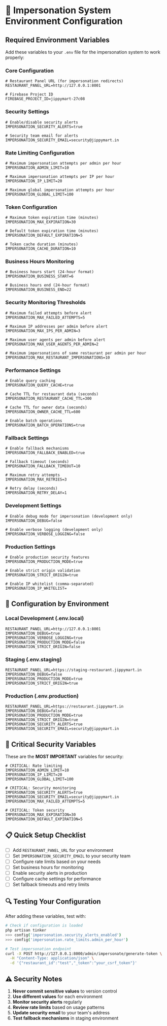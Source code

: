 # 🔧 Impersonation System Environment Configuration

## Required Environment Variables

Add these variables to your `.env` file for the impersonation system to work properly:

### **Core Configuration**
```env
# Restaurant Panel URL (for impersonation redirects)
RESTAURANT_PANEL_URL=http://127.0.0.1:8001

# Firebase Project ID
FIREBASE_PROJECT_ID=jippymart-27c08
```

### **Security Settings**
```env
# Enable/disable security alerts
IMPERSONATION_SECURITY_ALERTS=true

# Security team email for alerts
IMPERSONATION_SECURITY_EMAIL=security@jippymart.in
```

### **Rate Limiting Configuration**
```env
# Maximum impersonation attempts per admin per hour
IMPERSONATION_ADMIN_LIMIT=10

# Maximum impersonation attempts per IP per hour
IMPERSONATION_IP_LIMIT=20

# Maximum global impersonation attempts per hour
IMPERSONATION_GLOBAL_LIMIT=100
```

### **Token Configuration**
```env
# Maximum token expiration time (minutes)
IMPERSONATION_MAX_EXPIRATION=30

# Default token expiration time (minutes)
IMPERSONATION_DEFAULT_EXPIRATION=5

# Token cache duration (minutes)
IMPERSONATION_CACHE_DURATION=10
```

### **Business Hours Monitoring**
```env
# Business hours start (24-hour format)
IMPERSONATION_BUSINESS_START=6

# Business hours end (24-hour format)
IMPERSONATION_BUSINESS_END=22
```

### **Security Monitoring Thresholds**
```env
# Maximum failed attempts before alert
IMPERSONATION_MAX_FAILED_ATTEMPTS=5

# Maximum IP addresses per admin before alert
IMPERSONATION_MAX_IPS_PER_ADMIN=3

# Maximum user agents per admin before alert
IMPERSONATION_MAX_USER_AGENTS_PER_ADMIN=2

# Maximum impersonations of same restaurant per admin per hour
IMPERSONATION_MAX_RESTAURANT_IMPERSONATIONS=10
```

### **Performance Settings**
```env
# Enable query caching
IMPERSONATION_QUERY_CACHE=true

# Cache TTL for restaurant data (seconds)
IMPERSONATION_RESTAURANT_CACHE_TTL=300

# Cache TTL for owner data (seconds)
IMPERSONATION_OWNER_CACHE_TTL=600

# Enable batch operations
IMPERSONATION_BATCH_OPERATIONS=true
```

### **Fallback Settings**
```env
# Enable fallback mechanisms
IMPERSONATION_FALLBACK_ENABLED=true

# Fallback timeout (seconds)
IMPERSONATION_FALLBACK_TIMEOUT=10

# Maximum retry attempts
IMPERSONATION_MAX_RETRIES=3

# Retry delay (seconds)
IMPERSONATION_RETRY_DELAY=1
```

### **Development Settings**
```env
# Enable debug mode for impersonation (development only)
IMPERSONATION_DEBUG=false

# Enable verbose logging (development only)
IMPERSONATION_VERBOSE_LOGGING=false
```

### **Production Settings**
```env
# Enable production security features
IMPERSONATION_PRODUCTION_MODE=true

# Enable strict origin validation
IMPERSONATION_STRICT_ORIGIN=true

# Enable IP whitelist (comma-separated)
IMPERSONATION_IP_WHITELIST=
```

## 🔧 Configuration by Environment

### **Local Development (.env.local)**
```env
RESTAURANT_PANEL_URL=http://127.0.0.1:8001
IMPERSONATION_DEBUG=true
IMPERSONATION_VERBOSE_LOGGING=true
IMPERSONATION_PRODUCTION_MODE=false
IMPERSONATION_STRICT_ORIGIN=false
```

### **Staging (.env.staging)**
```env
RESTAURANT_PANEL_URL=https://staging-restaurant.jippymart.in
IMPERSONATION_DEBUG=false
IMPERSONATION_PRODUCTION_MODE=true
IMPERSONATION_STRICT_ORIGIN=true
```

### **Production (.env.production)**
```env
RESTAURANT_PANEL_URL=https://restaurant.jippymart.in
IMPERSONATION_DEBUG=false
IMPERSONATION_PRODUCTION_MODE=true
IMPERSONATION_STRICT_ORIGIN=true
IMPERSONATION_SECURITY_ALERTS=true
IMPERSONATION_SECURITY_EMAIL=security@jippymart.in
```

## 🚨 Critical Security Variables

These are the **MOST IMPORTANT** variables for security:

```env
# CRITICAL: Rate limiting
IMPERSONATION_ADMIN_LIMIT=10
IMPERSONATION_IP_LIMIT=20
IMPERSONATION_GLOBAL_LIMIT=100

# CRITICAL: Security monitoring
IMPERSONATION_SECURITY_ALERTS=true
IMPERSONATION_SECURITY_EMAIL=security@jippymart.in
IMPERSONATION_MAX_FAILED_ATTEMPTS=5

# CRITICAL: Token security
IMPERSONATION_MAX_EXPIRATION=30
IMPERSONATION_DEFAULT_EXPIRATION=5
```

## 📋 Quick Setup Checklist

- [ ] Add `RESTAURANT_PANEL_URL` for your environment
- [ ] Set `IMPERSONATION_SECURITY_EMAIL` to your security team
- [ ] Configure rate limits based on your needs
- [ ] Set business hours for monitoring
- [ ] Enable security alerts in production
- [ ] Configure cache settings for performance
- [ ] Set fallback timeouts and retry limits

## 🔍 Testing Your Configuration

After adding these variables, test with:

```bash
# Check if configuration is loaded
php artisan tinker
>>> config('impersonation.security_alerts_enabled')
>>> config('impersonation.rate_limits.admin_per_hour')

# Test impersonation endpoint
curl -X POST http://127.0.0.1:8000/admin/impersonate/generate-token \
  -H "Content-Type: application/json" \
  -d '{"restaurant_id":"test","_token":"your_csrf_token"}'
```

## ⚠️ Security Notes

1. **Never commit sensitive values** to version control
2. **Use different values** for each environment
3. **Monitor security alerts** regularly
4. **Review rate limits** based on usage patterns
5. **Update security email** to your team's address
6. **Test fallback mechanisms** in staging environment
